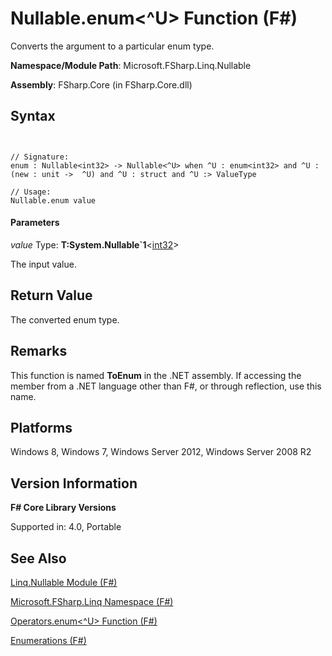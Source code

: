 # Nullable.enum<^U> Function (F#)

Converts the argument to a particular enum type.

**Namespace/Module Path**: Microsoft.FSharp.Linq.Nullable

**Assembly**: FSharp.Core (in FSharp.Core.dll)


## Syntax


```


// Signature:
enum : Nullable<int32> -> Nullable<^U> when ^U : enum<int32> and ^U : (new : unit ->  ^U) and ^U : struct and ^U :> ValueType

// Usage:
Nullable.enum value

```



#### Parameters
*value*
Type: **T:System.Nullable&#96;1**&lt;[int32](http://msdn.microsoft.com/en-us/library/6ab0ea34-03db-4874-a265-bef9c64f8eff)&gt;


The input value.




## Return Value
The converted enum type.


## Remarks
This function is named **ToEnum** in the .NET assembly. If accessing the member from a .NET language other than F#, or through reflection, use this name.


## Platforms
Windows 8, Windows 7, Windows Server 2012, Windows Server 2008 R2


## Version Information
**F# Core Library Versions**

Supported in: 4.0, Portable




## See Also
[Linq.Nullable Module &#40;F&#35;&#41;](Linq.Nullable-Module-%5BFSharp%5D.md)

[Microsoft.FSharp.Linq Namespace &#40;F&#35;&#41;](Microsoft.FSharp.Linq-Namespace-%5BFSharp%5D.md)

[Operators.enum&#60;^U&#62; Function &#40;F&#35;&#41;](Operators.enum%5B%5EU%5D-Function-%5BFSharp%5D.md)

[Enumerations (F#)](http://msdn.microsoft.com/en-us/library/74192be5-bb8d-499d-b540-283cecd999cd)

